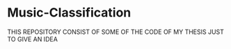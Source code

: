 # Music-Classification

THIS REPOSITORY CONSIST OF SOME OF THE CODE OF MY THESIS JUST TO GIVE AN IDEA
